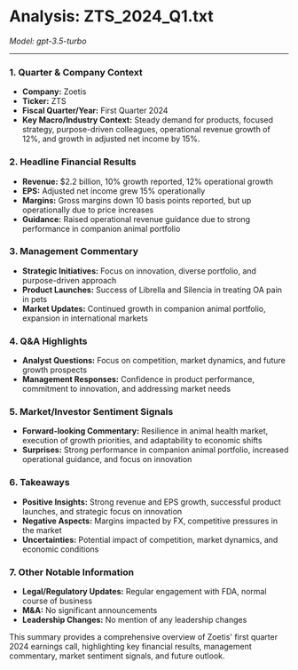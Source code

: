 # Analysis: ZTS_2024_Q1.txt

*Model: gpt-3.5-turbo*

---

### 1. Quarter & Company Context
- **Company:** Zoetis
- **Ticker:** ZTS
- **Fiscal Quarter/Year:** First Quarter 2024
- **Key Macro/Industry Context:** Steady demand for products, focused strategy, purpose-driven colleagues, operational revenue growth of 12%, and growth in adjusted net income by 15%.

### 2. Headline Financial Results
- **Revenue:** $2.2 billion, 10% growth reported, 12% operational growth
- **EPS:** Adjusted net income grew 15% operationally
- **Margins:** Gross margins down 10 basis points reported, but up operationally due to price increases
- **Guidance:** Raised operational revenue guidance due to strong performance in companion animal portfolio

### 3. Management Commentary
- **Strategic Initiatives:** Focus on innovation, diverse portfolio, and purpose-driven approach
- **Product Launches:** Success of Librella and Silencia in treating OA pain in pets
- **Market Updates:** Continued growth in companion animal portfolio, expansion in international markets

### 4. Q&A Highlights
- **Analyst Questions:** Focus on competition, market dynamics, and future growth prospects
- **Management Responses:** Confidence in product performance, commitment to innovation, and addressing market needs

### 5. Market/Investor Sentiment Signals
- **Forward-looking Commentary:** Resilience in animal health market, execution of growth priorities, and adaptability to economic shifts
- **Surprises:** Strong performance in companion animal portfolio, increased operational guidance, and focus on innovation

### 6. Takeaways
- **Positive Insights:** Strong revenue and EPS growth, successful product launches, and strategic focus on innovation
- **Negative Aspects:** Margins impacted by FX, competitive pressures in the market
- **Uncertainties:** Potential impact of competition, market dynamics, and economic conditions

### 7. Other Notable Information
- **Legal/Regulatory Updates:** Regular engagement with FDA, normal course of business
- **M&A:** No significant announcements
- **Leadership Changes:** No mention of any leadership changes

This summary provides a comprehensive overview of Zoetis' first quarter 2024 earnings call, highlighting key financial results, management commentary, market sentiment signals, and future outlook.